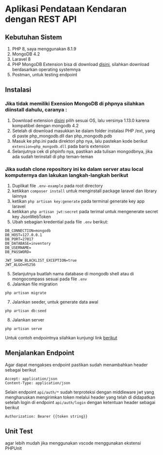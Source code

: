 # Aplikasi Pendataan Kendaran dengan REST API

## Kebutuhan Sistem
1. PHP 8, saya menggunakan 8.1.9
2. MongoDB 4.2
3. Laravel 8
4. PHP MongoDB Extension bisa di download <a href="https://pecl.php.net/package/mongodb">disini</a>, silahkan download berdasarkan operating systemnya
5. Postman, untuk testing endpoint


## Instalasi
### Jika tidak memiliki Exension MongoDB di phpnya silahkan diinstall dahulu, caranya :

1. Download extension <a href="https://pecl.php.net/package/mongodb">disini</a> pilih sesuai OS, lalu versinya 1.13.0 karena kompatibel dengan mongodb 4.2
2. Setelah di download masukkan ke dalam folder instalasi PHP /ext, yang di paste php_mongodb.dll dan php_mongodb.pdb
3. Masuk ke php.ini pada direktori php nya, lalu pastekan kode berikut `extension=php_mongodb.dll` pada baris extension
4. Selanjutnya cek di phpinfo nya, pastikan ada tulisan mongodbnya, jika ada sudah terinstall di php teman-teman


### Jika sudah clone repository ini ke dalam server atau local komputernya dan lakukan langkah-langkah berikut

1. Duplikat file `.env-example` pada root directory
2. ketikkan `composer install` untuk menginstall package laravel dan library lainnya
3. ketikan `php artisan key:generate` pada terminal generate key app laravel
4. ketikkan `php artisan jwt:secret` pada terimal untuk mengenerate secret key JsonWebToken
5. Ubah sebagian kredential pada file `.env` berikut:
```
DB_CONNECTION=mongodb
DB_HOST=127.0.0.1
DB_PORT=27017
DB_DATABASE=inventory
DB_USERNAME=
DB_PASSWORD= 

JWT_SHOW_BLACKLIST_EXCEPTION=true
JWT_ALGO=HS256
```

5. Selanjutnya buatlah nama database di mongodb shell atau di mongocompass sesuai pada file `.env`
6. Jalankan file migration

``` 
php artisan migrate
```
7. Jalankan seeder, untuk generate data awal

``` 
php artisan db:seed
```

8. Jalankan server

```
php artisan serve
```


Untuk contoh endpointnya silahkan kunjungi link <a href="https://www.postman.com/supply-pilot-63670956/workspace/inosoft">berikut</a>

## Menjalankan Endpoint
Agar dapat mengakses endpoint pastikan sudah menambahkan header sebagai berikut
```
Accept: application/json
Content-Type: application/json
```

Selain endpoint `api/auth/*` sudah terproteksi dengan middleware jwt yang mengharuskan mengirimkan token melalui header yang telah di didapatkan setelah login di endpoint `api/auth/login` dengan ketentuan header sebagai berikut

```
Authorization: Bearer {{token string}}
```

## Unit Test
agar lebih mudah jika menggunakan vscode menggunakan ekstensi PHPUnit